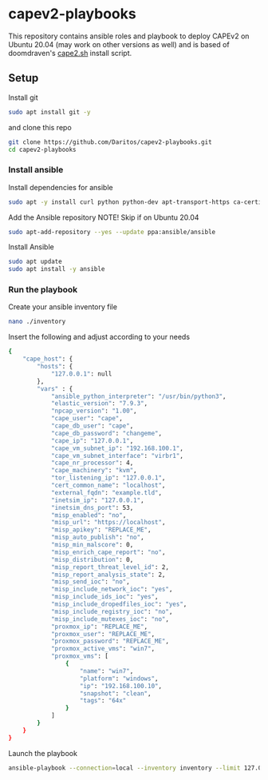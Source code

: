 # capev2-playbooks
This repository contains ansible roles and playbook to deploy CAPEv2 on Ubuntu 20.04 (may work on other versions as well) and is based of doomdraven's [cape2.sh](https://github.com/doomedraven/Tools/blob/master/Sandbox/cape2.sh) install script.

## Setup
Install git

```bash
sudo apt install git -y
```

and clone this repo

```bash
git clone https://github.com/Daritos/capev2-playbooks.git
cd capev2-playbooks
```

### Install ansible
Install dependencies for ansible

```bash
sudo apt -y install curl python python-dev apt-transport-https ca-certificates software-properties-common
```

Add the Ansible repository NOTE! Skip if on Ubuntu 20.04

```bash
sudo apt-add-repository --yes --update ppa:ansible/ansible
```

Install Ansible

```bash
sudo apt update
sudo apt install -y ansible
```

### Run the playbook
Create your ansible inventory file

```bash
nano ./inventory
```

Insert the following and adjust according to your needs

```bash
{
    "cape_host": {
        "hosts": {
            "127.0.0.1": null
        },
        "vars" : {
            "ansible_python_interpreter": "/usr/bin/python3",
            "elastic_version": "7.9.3",
            "npcap_version": "1.00",
            "cape_user": "cape",
            "cape_db_user": "cape",
            "cape_db_password": "changeme",
            "cape_ip": "127.0.0.1",
            "cape_vm_subnet_ip": "192.168.100.1",
            "cape_vm_subnet_interface": "virbr1",
            "cape_nr_processor": 4,
            "cape_machinery": "kvm",
            "tor_listening_ip": "127.0.0.1",
            "cert_common_name": "localhost",
            "external_fqdn": "example.tld",
            "inetsim_ip": "127.0.0.1",
            "inetsim_dns_port": 53,
            "misp_enabled": "no",
            "misp_url": "https://localhost",
            "misp_apikey": "REPLACE_ME",
            "misp_auto_publish": "no",
            "misp_min_malscore": 0,
            "misp_enrich_cape_report": "no",
            "misp_distribution": 0,
            "misp_report_threat_level_id": 2,
            "misp_report_analysis_state": 2,
            "misp_send_ioc": "no",
            "misp_include_network_ioc": "yes",
            "misp_include_ids_ioc": "yes",
            "misp_include_dropedfiles_ioc": "yes",
            "misp_include_registry_ioc": "no",
            "misp_include_mutexes_ioc": "no",
            "proxmox_ip": "REPLACE_ME",
            "proxmox_user": "REPLACE_ME",
            "proxmox_password": "REPLACE_ME",
            "proxmox_active_vms": "win7",
            "proxmox_vms": [
                {
                    "name": "win7",
                    "platform": "windows",
                    "ip": "192.168.100.10",
                    "snapshot": "clean",
                    "tags": "64x"
                }
            ]
        }
    }
}
```

Launch the playbook

```bash
ansible-playbook --connection=local --inventory inventory --limit 127.0.0.1 capev2_deploy.yml
```